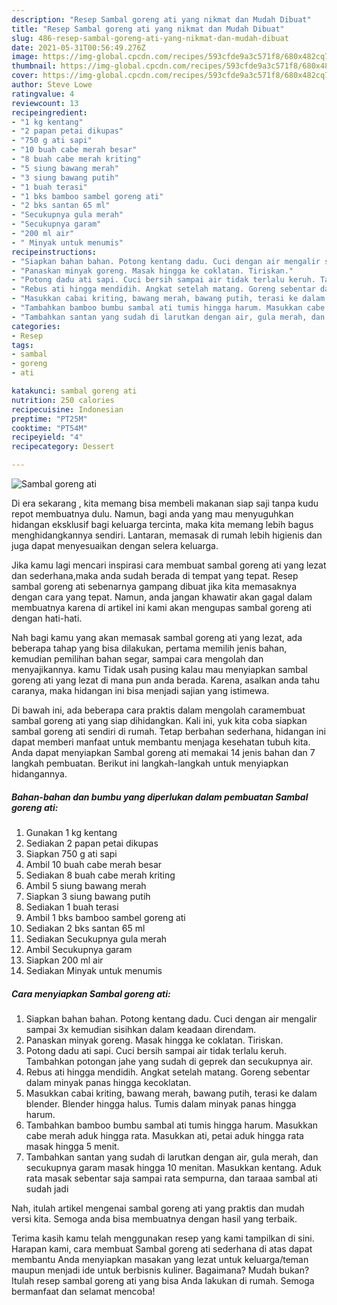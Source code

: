 ```yaml
---
description: "Resep Sambal goreng ati yang nikmat dan Mudah Dibuat"
title: "Resep Sambal goreng ati yang nikmat dan Mudah Dibuat"
slug: 486-resep-sambal-goreng-ati-yang-nikmat-dan-mudah-dibuat
date: 2021-05-31T00:56:49.276Z
image: https://img-global.cpcdn.com/recipes/593cfde9a3c571f8/680x482cq70/sambal-goreng-ati-foto-resep-utama.jpg
thumbnail: https://img-global.cpcdn.com/recipes/593cfde9a3c571f8/680x482cq70/sambal-goreng-ati-foto-resep-utama.jpg
cover: https://img-global.cpcdn.com/recipes/593cfde9a3c571f8/680x482cq70/sambal-goreng-ati-foto-resep-utama.jpg
author: Steve Lowe
ratingvalue: 4
reviewcount: 13
recipeingredient:
- "1 kg kentang"
- "2 papan petai dikupas"
- "750 g ati sapi"
- "10 buah cabe merah besar"
- "8 buah cabe merah kriting"
- "5 siung bawang merah"
- "3 siung bawang putih"
- "1 buah terasi"
- "1 bks bamboo sambel goreng ati"
- "2 bks santan 65 ml"
- "Secukupnya gula merah"
- "Secukupnya garam"
- "200 ml air"
- " Minyak untuk menumis"
recipeinstructions:
- "Siapkan bahan bahan. Potong kentang dadu. Cuci dengan air mengalir sampai 3x kemudian sisihkan dalam keadaan direndam."
- "Panaskan minyak goreng. Masak hingga ke coklatan. Tiriskan."
- "Potong dadu ati sapi. Cuci bersih sampai air tidak terlalu keruh. Tambahkan potongan jahe yang sudah di geprek dan secukupnya air."
- "Rebus ati hingga mendidih. Angkat setelah matang. Goreng sebentar dalam minyak panas hingga kecoklatan."
- "Masukkan cabai kriting, bawang merah, bawang putih, terasi ke dalam blender. Blender hingga halus. Tumis dalam minyak panas hingga harum."
- "Tambahkan bamboo bumbu sambal ati tumis hingga harum. Masukkan cabe merah aduk hingga rata. Masukkan ati, petai aduk hingga rata masak hingga 5 menit."
- "Tambahkan santan yang sudah di larutkan dengan air, gula merah, dan secukupnya garam masak hingga 10 menitan. Masukkan kentang. Aduk rata masak sebentar saja sampai rata sempurna, dan taraaa sambal ati sudah jadi"
categories:
- Resep
tags:
- sambal
- goreng
- ati

katakunci: sambal goreng ati 
nutrition: 250 calories
recipecuisine: Indonesian
preptime: "PT25M"
cooktime: "PT54M"
recipeyield: "4"
recipecategory: Dessert

---
```



![Sambal goreng ati](https://img-global.cpcdn.com/recipes/593cfde9a3c571f8/680x482cq70/sambal-goreng-ati-foto-resep-utama.jpg)

Di era  sekarang , kita memang bisa membeli makanan siap saji tanpa kudu repot membuatnya dulu. Namun, bagi anda yang mau menyuguhkan hidangan eksklusif bagi keluarga tercinta, maka kita memang lebih bagus menghidangkannya sendiri. Lantaran, memasak di rumah lebih higienis dan juga dapat menyesuaikan dengan selera keluarga.

Jika kamu lagi mencari inspirasi cara membuat sambal goreng ati yang lezat dan sederhana,maka anda sudah berada di tempat yang tepat. Resep sambal goreng ati  sebenarnya gampang dibuat jika kita memasaknya dengan cara yang tepat. Namun, anda jangan khawatir akan gagal dalam membuatnya 
karena di artikel ini kami akan mengupas sambal goreng ati dengan hati-hati.  



Nah bagi kamu yang akan memasak sambal goreng ati yang lezat, ada beberapa tahap yang bisa dilakukan, pertama memilih jenis bahan, kemudian pemilihan bahan segar, sampai cara mengolah dan menyajikannya. kamu Tidak usah pusing kalau mau menyiapkan sambal goreng ati yang lezat di mana pun anda berada. Karena, asalkan anda  tahu caranya, maka hidangan ini bisa menjadi sajian yang istimewa.

Di bawah ini, ada beberapa cara praktis  dalam mengolah caramembuat sambal goreng ati yang siap dihidangkan. Kali ini, yuk kita coba siapkan sambal goreng ati sendiri di rumah. Tetap berbahan sederhana, hidangan ini dapat memberi manfaat untuk membantu menjaga kesehatan tubuh kita. Anda dapat menyiapkan Sambal goreng ati memakai 14 jenis bahan dan 7 langkah pembuatan. Berikut ini langkah-langkah untuk menyiapkan hidangannya.

<!--inarticleads1-->

##### Bahan-bahan dan bumbu yang diperlukan dalam pembuatan Sambal goreng ati:

1. Gunakan 1 kg kentang
1. Sediakan 2 papan petai dikupas
1. Siapkan 750 g ati sapi
1. Ambil 10 buah cabe merah besar
1. Sediakan 8 buah cabe merah kriting
1. Ambil 5 siung bawang merah
1. Siapkan 3 siung bawang putih
1. Sediakan 1 buah terasi
1. Ambil 1 bks bamboo sambel goreng ati
1. Sediakan 2 bks santan 65 ml
1. Sediakan Secukupnya gula merah
1. Ambil Secukupnya garam
1. Siapkan 200 ml air
1. Sediakan  Minyak untuk menumis




<!--inarticleads2-->

##### Cara menyiapkan Sambal goreng ati:

1. Siapkan bahan bahan. Potong kentang dadu. Cuci dengan air mengalir sampai 3x kemudian sisihkan dalam keadaan direndam.
1. Panaskan minyak goreng. Masak hingga ke coklatan. Tiriskan.
1. Potong dadu ati sapi. Cuci bersih sampai air tidak terlalu keruh. Tambahkan potongan jahe yang sudah di geprek dan secukupnya air.
1. Rebus ati hingga mendidih. Angkat setelah matang. Goreng sebentar dalam minyak panas hingga kecoklatan.
1. Masukkan cabai kriting, bawang merah, bawang putih, terasi ke dalam blender. Blender hingga halus. Tumis dalam minyak panas hingga harum.
1. Tambahkan bamboo bumbu sambal ati tumis hingga harum. Masukkan cabe merah aduk hingga rata. Masukkan ati, petai aduk hingga rata masak hingga 5 menit.
1. Tambahkan santan yang sudah di larutkan dengan air, gula merah, dan secukupnya garam masak hingga 10 menitan. Masukkan kentang. Aduk rata masak sebentar saja sampai rata sempurna, dan taraaa sambal ati sudah jadi




Nah, itulah artikel mengenai  sambal goreng ati  yang praktis dan mudah versi kita. Semoga anda bisa membuatnya dengan hasil yang terbaik. 

Terima kasih kamu telah menggunakan resep yang kami tampilkan di sini. Harapan kami, cara membuat  Sambal goreng ati sederhana di atas dapat membantu Anda menyiapkan masakan yang lezat untuk keluarga/teman maupun menjadi ide untuk berbisnis kuliner. Bagaimana? Mudah bukan? Itulah resep sambal goreng ati yang bisa Anda lakukan di rumah. Semoga bermanfaat dan selamat mencoba!

